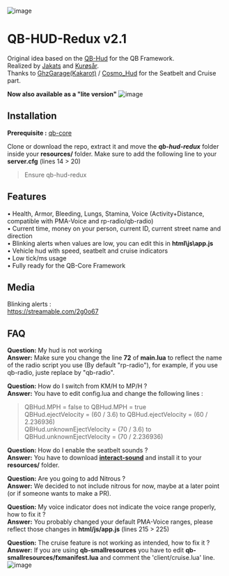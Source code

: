 ![image](https://i.imgur.com/tdTjVME.png)
# QB-HUD-Redux v2.1
Original idea based on the [QB-Hud](https://github.com/qbcore-framework/qb-hud) for the QB Framework.  
Realized by [Jakats](https://github.com/Jakats) and [Kurøsår](https://github.com/Kurosar/).  
Thanks to [GhzGarage(Kakarot)](https://github.com/GhzGarage/) / [Cosmo_Hud](https://github.com/GhzGarage/cosmo_hud) for the Seatbelt and Cruise part.  

**Now also available as a "lite version"**
![image](https://i.imgur.com/f5wIne5.png)


## Installation
**Prerequisite :** [qb-core](https://github.com/qbcore-framework/qb-core)

Clone or download the repo, extract it and move the ***qb-hud-redux*** folder inside your **resources/** folder.
Make sure to add  the following line to your **server.cfg** (lines 14 > 20)
> Ensure qb-hud-redux

## Features
• Health, Armor, Bleeding, Lungs, Stamina, Voice (Activity+Distance, compatible with PMA-Voice and rp-radio/qb-radio)  
• Current time, money on your person, current ID, current street name and direction  
• Blinking alerts when values are low, you can edit this in **html\js\app.js**  
• Vehicle hud with speed, seatbelt and cruise indicators  
• Low tick/ms usage  
• Fully ready for the QB-Core Framework  

## Media
Blinking alerts :  
https://streamable.com/2g0o67

## FAQ
**Question:** My hud is not working  
**Answer:** Make sure you change the line **72** of **main.lua** to reflect the name of the radio script you use (By default "rp-radio"), for example, if you use qb-radio, juste replace by "qb-radio".  

**Question:** How do I switch from KM/H to MP/H ?  
**Answer:** You have to edit config.lua and change the following lines :   
> QBHud.MPH = false to QBHud.MPH = true  
> QBHud.ejectVelocity = (60 / 3.6) to QBHud.ejectVelocity = (60 / 2.236936)  
> QBHud.unknownEjectVelocity = (70 / 3.6) to QBHud.unknownEjectVelocity = (70 / 2.236936)  

**Question:** How do I enable the seatbelt sounds ?  
**Answer:** You have to download **[interact-sound](https://cdn.discordapp.com/attachments/831653036148654101/862145450865459200/interact-sound.zip)** and install it to your **resources/** folder.  

**Question:** Are you going to add Nitrous ?  
**Answer:** We decided to not include nitrous for now, maybe at a later point (or if someone wants to make a PR).  

**Question:** My voice indicator does not indicate the voice range properly, how to fix it ?  
**Answer:** You probably changed your default PMA-Voice ranges, please reflect those changes in **html/js/app.js** (lines 215 > 225)  

**Question:** The cruise feature is not working as intended, how to fix it ?  
**Answer:** If you are using **qb-smallresources** you have to edit **qb-smallresources/fxmanifest.lua** and comment the 'client/cruise.lua' line.  
![image](https://user-images.githubusercontent.com/4887819/126051690-67598943-7a55-4108-bb23-117dea32876c.png)

